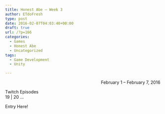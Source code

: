 ```yaml
---
title: Honest Abe – Week 3
author: ETdoFresh
type: post
date: 2016-02-07T04:03:40+00:00
draft: true
url: /?p=166
categories:
  - Games
  - Honest Abe
  - Uncategorized
tags:
  - Game Development
  - Unity

---
```

<p style="text-align: right;">
  February 1 &#8211; February 7, 2016
</p>

Twitch Episodes  
19 | 20 ...

Entry Here!